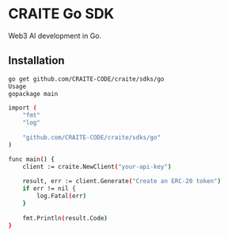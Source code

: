 # CRAITE Go SDK

Web3 AI development in Go.

## Installation

```bash
go get github.com/CRAITE-CODE/craite/sdks/go
Usage
gopackage main

import (
    "fmt"
    "log"
    
    "github.com/CRAITE-CODE/craite/sdks/go"
)

func main() {
    client := craite.NewClient("your-api-key")
    
    result, err := client.Generate("Create an ERC-20 token")
    if err != nil {
        log.Fatal(err)
    }
    
    fmt.Println(result.Code)
}
